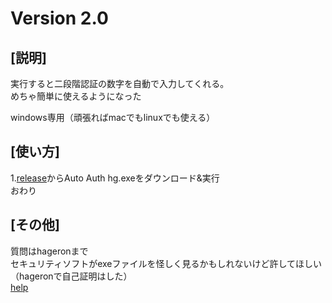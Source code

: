 # Version 2.0

## [説明] 
実行すると二段階認証の数字を自動で入力してくれる。<br>
めちゃ簡単に使えるようになった

windows専用（頑張ればmacでもlinuxでも使える）

## [使い方]
1.[release](https://github.com/hageron1229/UEC-2FACTOR-AUTHENTICATION/releases/tag/v2.0)からAuto Auth hg.exeをダウンロード&実行<br>
おわり

## [その他]
質問はhageronまで<br>
セキュリティソフトがexeファイルを怪しく見るかもしれないけど許してほしい（hageronで自己証明はした）<br>
[help](https://hageron1229.github.io/UEC-2FACTOR-AUTHENTICATION/help/)
